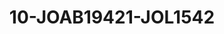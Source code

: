 ---
title: 10-JOAB19421-JOL1542
image: /v1543919832/viterbo/10-JOAB19421-JOL1542.jpg
brand: jolie
layout: vestito
---